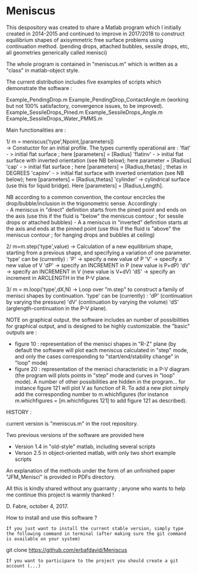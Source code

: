 # Meniscus

This despository was created to share a Matlab program which I initially created in 2014-2015 
and continued to improve in 2017/2018 to construct equilibrium shapes of axisymmetric free surface problems 
using continuation method.
(pending drops, attached bubbles, sessile drops, etc, all geometries generically called menisci) 

The whole program is contained in "meniscus.m" which is written as a "class" in matlab-object style.

The current distribution includes five examples of scripts which demonstrate the software :

Example_PendingDrop.m
Example_PendingDrop_ContactAngle.m  (working but not 100% satisfactory, convergence issues, to be improved).
Example_SessileDrops_Pined.m
Example_SessileDrops_Angle.m
Example_SessileDrops_Water_PMMS.m


Main functionalities are :

1/ 
m = meniscus('type',Npoint,[parameters])  
    -> Constuctor for an initial profile.
The types currently operational are :
    'flat' - > initial flat surface ; here [parameters] = [Radius] 
    'flatinv' - > initial flat surface with inverted orientation (see NB below); here parameter = [Radius] 
    'cap' - > initial flat surface ; here [parameters] = [Radius,thetas] ; thetas in DEGREES
    'capinv' - > initial flat surface with inverted orientation (see NB below); here [parameters] = [Radius,thetas] 
    'cylinder' -> cylindrical surface (use this for liquid bridge). Here [parameters] = [Radius,Length].

NB according to a common convention, the contour encircles the drop/bubble/inclusion in the trigonometric sense.
Accordingly :  
    -   A meniscus in "direct" definition starts from the pined point and ends on the axis 
        (use this if the fluid is "below" the meniscus contour ; for sessile drops or attached bubbles)
    -   A a meniscus in "inverted" definition starts at the axis and ends at the pinned point 
        (use this if the fluid is "above" the meniscus contour ; for hanging drops and bubbles at ceiling)

2/ 
m=m.step('type',value)
    -> Calculation of a new equilibrium shape, starting from a previous shape, and specifying a variation of one parameter.
    'type' can be (currently) :
        'P' -> specify a new value of P
        'V' -> specify a new value of V
        'dP' -> specify an INCREMENT in P (new value is P+dP)
        'dV' -> specify an INCREMENT in V (new value is V+dV)
        'dS' -> specify an increment in ARCLENGTH in the P-V plane.

3/ 
m = m.loop('type',dX,N)
    -> Loop over "m.step" to construct a family of menisci shapes by continuation.
    'type' can be (currently) :
           'dP' (continuation by varying the pressure)
           'dV' (continuation by varying the volume)
           'dS' (arglength-continuation in the P-V plane).


NOTE on graphical output.
the software includes an number of possibilities for graphical output, and is designed to be highly customizable. 
the "basic" outputs are :
   - figure 10 : representation of the menisci shapes in "R-Z" plane 
        (by default the software will plot each meniscus calculated in "step" mode, and only the cases corresponding to 
            "start/end/stability change" in "loop" mode) 
   - figure 20 : representation of the menisci characteristic in a P-V diagram 
                    (the program will plots points in "step" mode and curves in "loop" mode). 
   A number of other possibilities are hidden in the program... for instance figure 121 will plot V as function of R.
   To add a new plot simply add the corresponding number to m.whichfigures 
   (for instance    m.whichfigures = [m.whichfigures 121]  to add figure 121 as described).

HISTORY :

current version is "meniscus.m" in the root repository.

Two previous versions of the software are provided here
- Version 1.4 in "old-style" matlab, including several scripts
- Verson 2.5 in object-oriented matlab, with only two short example scripts 

An explanation of the methods under the form of an unfinished paper "JFM_Menisci" is provided in PDFs directory. 

All this is kindly shared without any guarranty ; anyone who wants to help me continue this project is warmly thanked !

D. Fabre, october 4, 2017.

How to install and use this software ?

    If you just want to install the current stable version, simply type the following command in terminal (after making sure the git command is available on your system)

git clone https://github.com/erbafdavid/Meniscus

    If you want to participare to the project you should create a git account (...)
